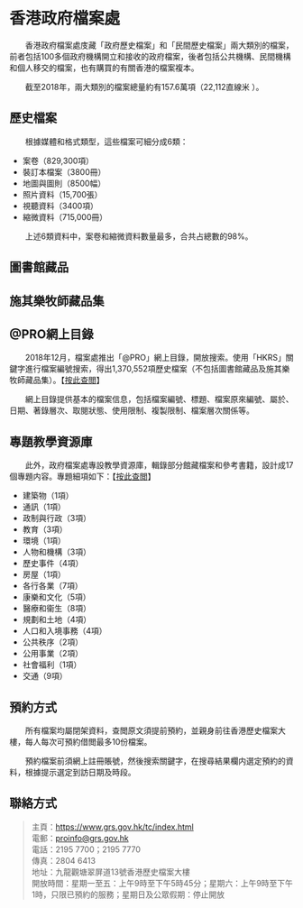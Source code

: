 # 香港政府檔案處

　　香港政府檔案處庋藏「政府歷史檔案」和「民間歷史檔案」兩大類別的檔案，前者包括100多個政府機構開立和接收的政府檔案，後者包括公共機構、民間機構和個人移交的檔案，也有購買的有關香港的檔案複本。

　　截至2018年，兩大類別的檔案總量約有157.6萬項（22,112直線米 ）。

## 歷史檔案

　　根據媒體和格式類型，這些檔案可細分成6類：

- 案卷（829,300項）
- 裝訂本檔案（3800冊）
- 地圖與圖則（8500幅）
- 照片資料（15,700張）
- 視聽資料（3400項）
- 縮微資料（715,000冊）

　　上述6類資料中，案卷和縮微資料數量最多，合共占總數的98%。

## 圖書館藏品

## 施其樂牧師藏品集

## @PRO網上目錄

　　2018年12月，檔案處推出「@PRO」網上目錄，開放搜索。使用「HKRS」關鍵字進行檔案編號搜索，得出1,370,552項歷史檔案（不包括圖書館藏品及施其樂牧師藏品集）。【[按此查閲](https://search.grs.gov.hk/tc/index.xhtml "檔案處@PRO")】

　　網上目錄提供基本的檔案信息，包括檔案編號、標題、檔案原來編號、屬於、日期、著錄層次、取閱狀態、使用限制、複製限制、檔案層次關係等。

## 專題教學資源庫

　　此外，政府檔案處專設教學資源庫，輯錄部分館藏檔案和參考書籍，設計成17個專題内容。專題細項如下：【[按此查閲](https://www.grs.gov.hk/ws/erp/tc/lessons_and_plans/topical_guides.html "檔案處專題細項")】

- 建築物（1項）
- 通訊（1項）
- 政制與行政（3項）
- 教育（3項）
- 環境（1項）
- 人物和機構（3項）
- 歷史事件（4項）
- 房屋（1項）
- 各行各業（7項）
- 康樂和文化（5項）
- 醫療和衞生（8項）
- 規劃和土地（4項）
- 人口和入境事務（4項）
- 公共秩序（2項）
- 公用事業（2項）
- 社會福利（1項）
- 交通（9項）

## 預約方式

　　所有檔案均屬閉架資料，查閲原文須提前預約，並親身前往香港歷史檔案大樓，每人每次可預約借閲最多10份檔案。

　　預約檔案前須網上註冊賬號，然後搜索關鍵字，在搜尋結果欄内選定預約的資料，根據提示選定到訪日期及時段。

## 聯絡方式
> 主頁：<https://www.grs.gov.hk/tc/index.html>  
> 電郵：<proinfo@grs.gov.hk>  
> 電話：2195 7700；2195 7770  
> 傳真：2804 6413  
> 地址：九龍觀塘翠屏道13號香港歷史檔案大樓  
> 開放時間：星期一至五：上午9時至下午5時45分；星期六：上午9時至下午1時，只限已預約的服務；星期日及公眾假期：停止開放
